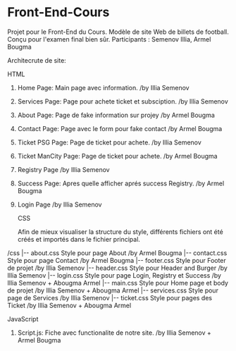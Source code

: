# Front-End-Cours
Projet pour le Front-End du Cours. Modèle de site Web de billets de football. Conçu pour l'examen final bien sûr.
Participants : Semenov Illia, Armel Bougma

Architecrute de site:

   HTML

1. Home Page: Main page avec information.                       /by Illia Semenov
2. Services Page: Page pour achete ticket et subsciption.       /by Illia Semenov
3. About Page: Page de fake information sur projey              /by Armel Bougma
4. Contact Page: Page avec le form pour fake contact            /by Armel Bougma
5. Ticket PSG Page: Page de ticket pour achete.                 /by Illia Semenov
6. Ticket ManCity Page: Page de ticket pour achete.             /by Armel Bougma
7. Registry Page                                                /by Illia Semenov
8. Success Page: Apres quelle afficher aprés success Registry.  /by Armel Bougma
9. Login Page                                                   /by Illia Semenov

   CSS

   Afin de mieux visualiser la structure du style, différents fichiers ont été créés et importés dans le fichier principal.

 /css
  |-- about.css  Style pour page About                       /by Armel Bougma
  |-- contact.css  Style pour page Contact                   /by Armel Bougma
  |-- footer.css   Style pour Footer de projet               /by Illia Semenov
  |-- header.css   Style pour Header and Burger              /by Illia Semenov
  |-- login.css  Style pour page Login, Registry et Success  /by Illia Semenov + Abougma Armel
  |-- main.css  Style pour Home page et body de projet       /by Illia Semenov + Abougma Armel
  |-- services.css  Style pour page de Services              /by Illia Semenov
  |-- ticket.css   Style pour pages des Ticket               /by Illia Semenov + Abougma Armel

   JavaScript

1. Script.js: Fiche avec functionalite de notre site.            /by Illia Semenov + Armel Bougma

